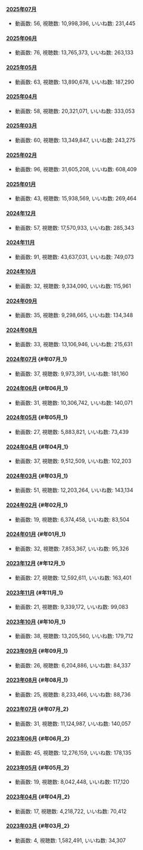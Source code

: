 #### [2025年07月](video#2025年07月 "wikilink")

-   動画数: 56, 視聴数: 10,998,396, いいね数: 231,445

#### [2025年06月](video#2025年06月 "wikilink")

-   動画数: 76, 視聴数: 13,765,373, いいね数: 263,133

#### [2025年05月](video#2025年05月 "wikilink")

-   動画数: 63, 視聴数: 13,890,678, いいね数: 187,290

#### [2025年04月](video#2025年04月 "wikilink")

-   動画数: 58, 視聴数: 20,321,071, いいね数: 333,053

#### [2025年03月](video#2025年03月 "wikilink")

-   動画数: 60, 視聴数: 13,349,847, いいね数: 243,275

#### [2025年02月](video#2025年02月 "wikilink")

-   動画数: 96, 視聴数: 31,605,208, いいね数: 608,409

#### [2025年01月](video#2025年01月 "wikilink")

-   動画数: 43, 視聴数: 15,938,569, いいね数: 269,464

#### [2024年12月](video#2024年12月 "wikilink")

-   動画数: 57, 視聴数: 17,570,933, いいね数: 285,343

#### [2024年11月](video#2024年11月 "wikilink")

-   動画数: 91, 視聴数: 43,637,031, いいね数: 749,073

#### [2024年10月](video#2024年10月 "wikilink")

-   動画数: 32, 視聴数: 9,334,090, いいね数: 115,961

#### [2024年09月](video#2024年09月 "wikilink")

-   動画数: 35, 視聴数: 9,298,665, いいね数: 134,348

#### [2024年08月](video#2024年08月 "wikilink")

-   動画数: 33, 視聴数: 13,106,946, いいね数: 215,631

#### [2024年07月](video#2024年07月 "wikilink") {#年07月_1}

-   動画数: 37, 視聴数: 9,973,391, いいね数: 181,160

#### [2024年06月](video#2024年06月 "wikilink") {#年06月_1}

-   動画数: 31, 視聴数: 10,306,742, いいね数: 140,071

#### [2024年05月](video#2024年05月 "wikilink") {#年05月_1}

-   動画数: 27, 視聴数: 5,883,821, いいね数: 73,439

#### [2024年04月](video#2024年04月 "wikilink") {#年04月_1}

-   動画数: 37, 視聴数: 9,512,509, いいね数: 102,203

#### [2024年03月](video#2024年03月 "wikilink") {#年03月_1}

-   動画数: 51, 視聴数: 12,203,264, いいね数: 143,134

#### [2024年02月](video#2024年02月 "wikilink") {#年02月_1}

-   動画数: 19, 視聴数: 6,374,458, いいね数: 83,504

#### [2024年01月](video#2024年01月 "wikilink") {#年01月_1}

-   動画数: 32, 視聴数: 7,853,367, いいね数: 95,326

#### [2023年12月](video#2023年12月 "wikilink") {#年12月_1}

-   動画数: 27, 視聴数: 12,592,611, いいね数: 163,401

#### [2023年11月](video#2023年11月 "wikilink") {#年11月_1}

-   動画数: 21, 視聴数: 9,339,172, いいね数: 99,083

#### [2023年10月](video#2023年10月 "wikilink") {#年10月_1}

-   動画数: 38, 視聴数: 13,205,560, いいね数: 179,712

#### [2023年09月](video#2023年09月 "wikilink") {#年09月_1}

-   動画数: 26, 視聴数: 6,204,886, いいね数: 84,337

#### [2023年08月](video#2023年08月 "wikilink") {#年08月_1}

-   動画数: 25, 視聴数: 8,233,466, いいね数: 88,736

#### [2023年07月](video#2023年07月 "wikilink") {#年07月_2}

-   動画数: 31, 視聴数: 11,124,987, いいね数: 140,057

#### [2023年06月](video#2023年06月 "wikilink") {#年06月_2}

-   動画数: 45, 視聴数: 12,276,159, いいね数: 178,135

#### [2023年05月](video#2023年05月 "wikilink") {#年05月_2}

-   動画数: 19, 視聴数: 8,042,448, いいね数: 117,120

#### [2023年04月](video#2023年04月 "wikilink") {#年04月_2}

-   動画数: 17, 視聴数: 4,218,722, いいね数: 70,412

#### [2023年03月](video#2023年03月 "wikilink") {#年03月_2}

-   動画数: 4, 視聴数: 1,582,491, いいね数: 34,307
